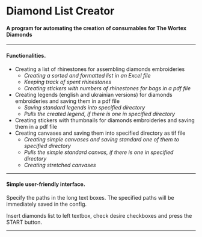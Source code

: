 # Diamond List Creator

#### A program for automating the creation of consumables for The Wortex Diamonds
***
#### Functionalities.
  * Creating a list of rhinestones for assembling diamonds embroideries
    * *Creating a sorted and formatted list in an Excel file*
    * *Keeping track of spent rhinestones*
    * *Creating stickers with numbers of rhinestones for bags in a pdf file*
  * Creating legends (english and ukrainian versions) for diamonds embroideries and saving them in a pdf file
    * *Saving standard legends into specified directory*
    * *Pulls the created legend, if there is one in specified directory*
  * Creating stickers with thumbnails for diamonds embroideries and saving them in a pdf file
  * Creating canvases and saving them into specified directory as tif file
    * *Creating simple canvases and saving standard one of them to specified directory*
    * *Pulls the simple standard canvas, if there is one in specified directory*
    * *Creating stretched canvases* 
***
#### Simple user-friendly interface.
Specify the paths in the long text boxes. The specified paths will be immediately saved in the config.

Insert diamonds list to left textbox, check desire checkboxes and press the START button.
***
